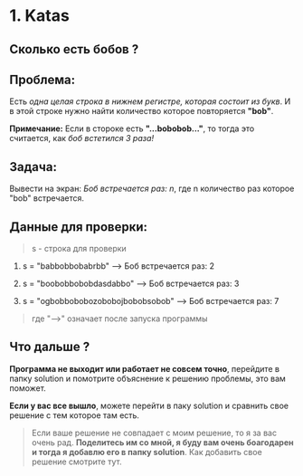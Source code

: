 # 1. Katas

## Сколько есть бобов ?

## Проблема:

Есть _одна целая строка в нижнем регистре, которая состоит из букв_. И в этой строке нужно найти количество которое повторяется __"bob"__.

__Примечание:__ Если в стороке есть __"...bobobob..."__, то тогда это считается, как _боб встетился 3 раза!_

## Задача:

Вывести на экран: _Боб встречается раз: n_, где n количество раз которое "bob" встречается.

## Данные для проверки:

> s - строка для проверки

1. s = "babbobbobabrbb" --> Боб встречается раз: 2

2. s = "boobobbobobdasdabbo" --> Боб встречается раз: 3

3. s = "ogbobbobobozobobojbobobsobob" --> Боб встречается раз: 7

> где "-->" означает после запуска программы

## Что дальше ?

__Программа не выходит или работает не совсем точно__, перейдите в папку solution и помотрите объяснение к решению проблемы, это вам поможет.

__Если у вас все вышло__, можете перейти в паку solution и сравнить свое решение с тем которое там есть.

> Если ваше решение не совпадает с моим решение, то я за вас очень рад. __Поделитесь им со мной, я буду вам очень боагодарен и тогда я добавлю его в папку solution__. Как добавить свое решение смотрите тут.

